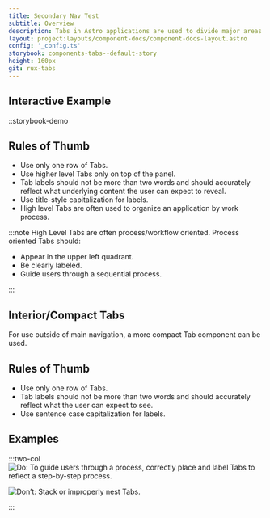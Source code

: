 ```yaml
---
title: Secondary Nav Test
subtitle: Overview
description: Tabs in Astro applications are used to divide major areas of content and to indicate work process.
layout: project:layouts/component-docs/component-docs-layout.astro
config: '_config.ts'
storybook: components-tabs--default-story
height: 160px
git: rux-tabs
---
```


## Interactive Example

::storybook-demo

## Rules of Thumb

- Use only one row of Tabs.
- Use higher level Tabs only on top of the panel.
- Tab labels should not be more than two words and should accurately reflect what underlying content the user can expect to reveal.
- Use title-style capitalization for labels.
- High level Tabs are often used to organize an application by work process.

:::note
High Level Tabs are often process/workflow oriented. Process oriented Tabs should:

- Appear in the upper left quadrant.
- Be clearly labeled.
- Guide users through a sequential process.

:::

## Interior/Compact Tabs

For use outside of main navigation, a more compact Tab component can be used.

## Rules of Thumb

- Use only one row of Tabs.
- Tab labels should not be more than two words and should accurately reflect what the user can expect to see.
- Use sentence case capitalization for labels.

## Examples

:::two-col
![Do: To guide users through a process, correctly place and label Tabs to reflect a step-by-step process.](/img/components/nav-tabs-do-1.png 'Do: To guide users through a process, correctly place and label Tabs to reflect a step-by-step process.')

![Don’t: Stack or improperly nest Tabs.](/img/components/nav-tabs-dont-1.png 'Don’t: Stack or improperly nest Tabs.')

:::
